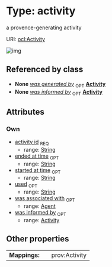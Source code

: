 
# Type: activity


a provence-generating activity

URI: [ocl:Activity](http://w3id.org/oclActivity)


![img](http://yuml.me/diagram/nofunky;dir:TB/class/[Agent],[Agent]<was%20associated%20with%200..1-++[Activity&#124;activity_id:string;started_at_time:string%20%3F;ended_at_time:string%20%3F;used:string%20%3F],[Activity]<was%20informed%20by%200..1-%20[Activity],[Change]-%20was%20generated%20by%200..1>[Activity],[Change])

## Referenced by class

 *  **None** *[was generated by](was_generated_by.md)*  <sub>OPT</sub>  **[Activity](Activity.md)**
 *  **None** *[was informed by](was_informed_by.md)*  <sub>OPT</sub>  **[Activity](Activity.md)**

## Attributes


### Own

 * [activity id](activity_id.md)  <sub>REQ</sub>
    * range: [String](types/String.md)
 * [ended at time](ended_at_time.md)  <sub>OPT</sub>
    * range: [String](types/String.md)
 * [started at time](started_at_time.md)  <sub>OPT</sub>
    * range: [String](types/String.md)
 * [used](used.md)  <sub>OPT</sub>
    * range: [String](types/String.md)
 * [was associated with](was_associated_with.md)  <sub>OPT</sub>
    * range: [Agent](Agent.md)
 * [was informed by](was_informed_by.md)  <sub>OPT</sub>
    * range: [Activity](Activity.md)

## Other properties

|  |  |  |
| --- | --- | --- |
| **Mappings:** | | prov:Activity |

